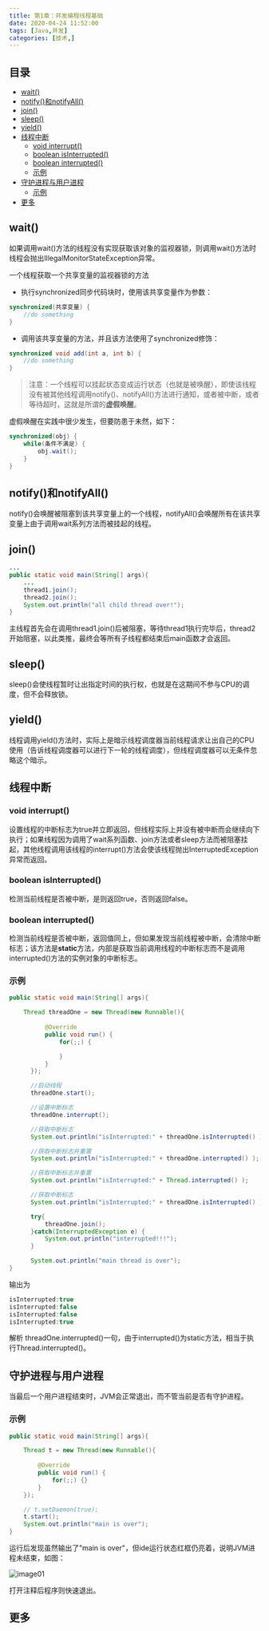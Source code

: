 ```yaml
---
title: 第1章：并发编程线程基础
date: 2020-04-24 11:52:00
tags: [Java,并发]
categories: [技术,]
---
```


## 目录

- [wait()](#wait)
- [notify()和notifyAll()](#notify和notifyall)
- [join()](#join)
- [sleep()](#sleep)
- [yield()](#yield)
- [线程中断](#线程中断)
    - [void interrupt()](#void-interrupt)
    - [boolean isInterrupted()](#boolean-isinterrupted)
    - [boolean interrupted()](#boolean-interrupted)
    - [示例](#示例)
- [守护进程与用户进程](#守护进程与用户进程)
    - [示例](#示例-1)
- [更多](#更多)

## wait()

如果调用wait()方法的线程没有实现获取该对象的监视器锁，则调用wait()方法时线程会抛出IllegalMonitorStateException异常。

一个线程获取一个共享变量的监视器锁的方法
- 执行synchronized同步代码块时，使用该共享变量作为参数：
```java
synchronized(共享变量) {
    //do something
}
```
- 调用该共享变量的方法，并且该方法使用了synchronized修饰：
```java
synchronized void add(int a, int b) {
    //do something
}
```

> 注意：一个线程可以挂起状态变成运行状态（也就是被唤醒），即使该线程没有被其他线程调用notify()、notifyAll()方法进行通知，或者被中断，或者等待超时，这就是所谓的**虚假唤醒**。

虚假唤醒在实践中很少发生，但要防患于未然，如下：
```java
synchronized(obj) {
    while(条件不满足) {
        obj.wait();
    }
}
```
## notify()和notifyAll()

notify()会唤醒被阻塞到该共享变量上的一个线程，notifyAll()会唤醒所有在该共享变量上由于调用wait系列方法而被挂起的线程。

## join()

```java
...
public static void main(String[] args){
    ...
    thread1.join();
    thread2.join();
    System.out.println("all child thread over!");
}
```
主线程首先会在调用thread1.join()后被阻塞，等待thread1执行完毕后，thread2开始阻塞，以此类推，最终会等所有子线程都结束后main函数才会返回。

## sleep()

sleep()会使线程暂时让出指定时间的执行权，也就是在这期间不参与CPU的调度，但不会释放锁。

## yield()

线程调用yield()方法时，实际上是暗示线程调度器当前线程请求让出自己的CPU使用（告诉线程调度器可以进行下一轮的线程调度），但线程调度器可以无条件忽略这个暗示。

## 线程中断

### void interrupt()
设置线程的中断标志为true并立即返回，但线程实际上并没有被中断而会继续向下执行；如果线程因为调用了wait系列函数、join方法或者sleep方法而被阻塞挂起，其他线程调用该线程的interrupt()方法会使该线程抛出InterruptedException异常而返回。

### boolean isInterrupted()
检测当前线程是否被中断，是则返回true，否则返回false。

### boolean interrupted()
检测当前线程是否被中断，返回值同上，但如果发现当前线程被中断，会清除中断标志；该方法是**static**方法，内部是获取当前调用线程的中断标志而不是调用interrupted()方法的实例对象的中断标志。

### 示例
```java
public static void main(String[] args){

    Thread threadOne = new Thread(new Runnable(){
        
          @Override
          public void run() {
              for(;;) {

              }
          }
      });

      //启动线程
      threadOne.start();

      //设置中断标志
      threadOne.interrupt();

      //获取中断标志
      System.out.println("isInterrupted:" + threadOne.isInterrupted() );

      //获取中断标志并重置
      System.out.println("isInterrupted:" + threadOne.interrupted() );

      //获取中断标志并重置
      System.out.println("isInterrupted:" + Thread.interrupted() );

      //获取中断标志
      System.out.println("isInterrupted:" + threadOne.isInterrupted() );

      try{
          threadOne.join();
      }catch(InterruptedException e) {
          System.out.println("interrupted!!!");
      }

      System.out.println("main thread is over");
}
```
输出为
```java
isInterrupted:true
isInterrupted:false
isInterrupted:false
isInterrupted:true
```
解析
threadOne.interrupted()一句，由于interrupted()为static方法，相当于执行Thread.interrupted()。

## 守护进程与用户进程

当最后一个用户进程结束时，JVM会正常退出，而不管当前是否有守护进程。

### 示例

```java
public static void main(String[] args){

    Thread t = new Thread(new Runnable(){
        
        @Override
        public void run() {
            for(;;) {}
        }
    });

    // t.setDaemon(true);
    t.start();
    System.out.println("main is over");
}
```
运行后发现虽然输出了"main is over"，但ide运行状态红框仍亮着，说明JVM进程未结束，如图：

![image01](/images/01.png)

打开注释后程序则快速退出。

## 更多

